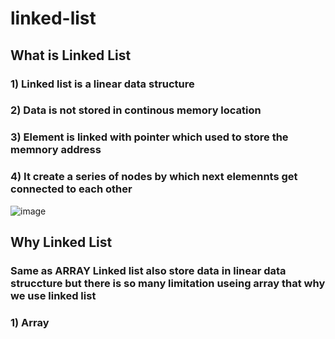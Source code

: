 # linked-list

## What is Linked List

### 1) Linked list is a linear data structure

### 2) Data is not stored in continous memory location 

### 3) Element is linked with pointer which used to store the memnory address

### 4) It create a series of nodes by which next elemennts get connected to each other 

![image](https://user-images.githubusercontent.com/89032612/192594682-4708449e-a8d1-4f0e-855d-cf0c98ffec27.png)

## Why Linked List

### Same as **ARRAY** Linked list also store data in linear data struccture but there is so many limitation useing array that why we use linked list

### 1) Array

 
